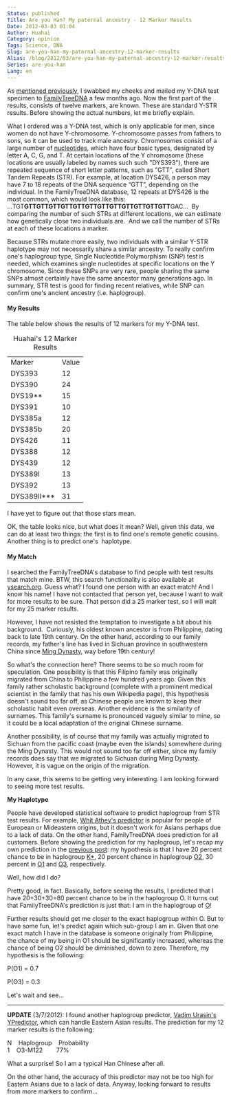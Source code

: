 ```yaml
---
Status: published
Title: Are you Han? My paternal ancestry - 12 Marker Results
Date: 2012-03-03 01:04
Author: Huahai
Category: opinion
Tags: Science, DNA
Slug: are-you-han-my-paternal-ancestry-12-marker-results
Alias: /blog/2012/03/are-you-han-my-paternal-ancestry-12-marker-results
Series: are-you-han
Lang: en
---
```


As [mentioned previously](https://yyhh.org/blog/2011/12/are-you-han-my-paternal-ancestry-hypothesis), I swabbed my cheeks and mailed my Y-DNA test specimen to [FamilyTreeDNA](https://www.familytreedna.com/) a few months ago. Now the first part of the results, consists of twelve markers, are known. These are standard Y-STR results. Before showing the actual numbers, let me briefly explain.

What I ordered was a Y-DNA test, which is only applicable for men, since women do not have Y-chromosome. Y-chromosome passes from fathers to sons, so it can be used to track male ancestry. Chromosomes consist of a large number of [nucleotides](https://en.wikipedia.org/wiki/Nucleotide "Nucleotide"), which have four basic types, designated by letter A, C, G, and T. At certain locations of the Y chromosome (these locations are usually labeled by names such such "DYS393"), there are repeated sequence of short letter patterns, such as "GTT", called Short Tandem Repeats (STR). For example, at location DYS426, a person may have 7 to 18 repeats of the DNA sequence “GTT”, depending on the individual. In the FamilyTreeDNA database, 12 repeats at DYS426 is the most common, which would look like this: ...TGT**GTTGTTGTTGTTGTTGTTGTTGTTGTTGTTGTTGTT**GAC...  By comparing the number of such STRs at different locations, we can estimate how genetically close two individuals are.  And we call the number of STRs at each of these locations a marker.

Because STRs mutate more easily, two individuals with a similar Y-STR haplotype may not necessarily share a similar ancestry. To really confirm one's haplogroup type, Single Nucleotide Polymorphism (SNP) test is needed, which examines single nucleotides at specific locations on the Y chromosome. Since these SNPs are very rare, people sharing the same SNPs almost certainly have the same ancestor many generations ago. In summary, STR test is good for finding recent relatives, while SNP can confirm one's ancient ancestry (i.e. haplogroup).

#### My Results

The table below shows the results of 12 markers for my Y-DNA test. 

<table><caption>Huahai's 12 Marker Results</caption><tbody><tr class="odd"><td>Marker</td><td>Value</td></tr><tr class="even"><td>DYS393</td><td>12</td></tr><tr class="odd"><td>DYS390</td><td>24</td></tr><tr class="even"><td>DYS19**</td><td>15</td></tr><tr class="odd"><td>DYS391</td><td>10</td></tr><tr class="even"><td>DYS385a</td><td>12</td></tr><tr class="odd"><td>DYS385b</td><td>20</td></tr><tr class="even"><td>DYS426</td><td>11</td></tr><tr class="odd"><td>DYS388</td><td>12</td></tr><tr class="even"><td>DYS439</td><td>12</td></tr><tr class="odd"><td>DYS389I</td><td>13</td></tr><tr class="even"><td>DYS392</td><td>13</td></tr><tr class="odd"><td>DYS389II***</td><td>31</td></tr></tbody></table>

I have yet to figure out that those stars mean.

OK, the table looks nice, but what does it mean? Well, given this data, we can do at least two things: the first is to find one's remote genetic cousins. Another thing is to predict one's  haplotype.

#### My Match

I searched the FamilyTreeDNA's database to find people with test results that match mine. BTW, this search functionality is also available at [ysearch.org](https://ysearch.org). Guess what? I found one person with an exact match! And I know his name! I have not contacted that person yet, because I want to wait for more results to be sure. That person did a 25 marker test, so I will wait for my 25 marker results.

However, I have not resisted the temptation to investigate a bit about his background.  Curiously, his oldest known ancestor is from Philippine, dating back to late 19th century. On the other hand, according to our family records, my father's line has lived in Sichuan province in southwestern China since [Ming Dynasty](https://en.wikipedia.org/wiki/Ming_Dynasty), way before 19th century! 

So what's the connection here? There seems to be so much room for speculation. One possibility is that this Filipino family was originally migrated from China to Philippine a few hundred years ago. Given this family rather scholastic background (complete with a prominent medical scientist in the family that has his own Wikipedia page), this hypothesis doesn't sound too far off, as Chinese people are known to keep their scholastic habit even overseas. Another evidence is the similarity of surnames. This family's surname is pronounced vaguely similar to mine, so it could be a local adaptation of the original Chinese surname.

Another possibility, is of course that my family was actually migrated to Sichuan from the pacific coast (maybe even the islands) somewhere during the Ming Dynasty. This would not sound too far off either, since my family records does say that we migrated to Sichuan during Ming Dynasty. However, it is vague on the origin of the migration.

In any case, this seems to be getting very interesting. I am looking forward to seeing more test results.

**My Haplotype**

People have developed statistical software to predict haplogroup from STR test results. For example, [Whit Athey's predictor](https://www.hprg.com/hapest5/) is popular for people of European or Mideastern origins, but it doesn't work for Asians perhaps due to a lack of data. On the other hand, FamilyTreeDNA does prediction for all customers. Before showing the prediction for my haplogroup, let's recap my own prediction in the [previous post](https://yyhh.org/blog/2011/12/are-you-han-my-paternal-ancestry-hypothesis): my hypothesis is that I have 20 percent chance to be in haplogroup [K\*](https://en.wikipedia.org/wiki/Haplogroup_K_%28Y-DNA%29), 20 percent chance in haplogroup [O2](https://en.wikipedia.org/wiki/Haplogroup_O2_%28Y-DNA%29), 30 percent in [O1](https://en.wikipedia.org/wiki/Haplogroup_O1_%28Y-DNA%29) and [O3](https://en.wikipedia.org/wiki/Haplogroup_O3_%28Y-DNA%29), respectively.

Well, how did I do?

Pretty good, in fact. Basically, before seeing the results, I predicted that I have 20+30+30=80 percent chance to be in the haplogroup O. It turns out that FamilyTreeDNA's prediction is just that: I am in the haplogroup of [O](https://www.google.com/url?sa=t&rct=j&q=&esrc=s&source=web&cd=1&cts=1330932717http%3A%2F%2Fen.wikipedia.org%2Fwiki%2FHaplogroup_O_%28Y-DNA%29)!

Further results should get me closer to the exact haplogroup within O. But to have some fun, let's predict again which sub-group I am in. Given that one exact match I have in the database is someone originally from Philippine, the chance of my being in O1 should be significantly increased, whereas the chance of being O2 should be diminished, down to zero. Therefore, my hypothesis is the following:

P(O1) = 0.7

P(O3) = 0.3

Let's wait and see...

------------------

**UPDATE** (3/7/2012): I found another haplogroup predictor, [Vadim Urasin's YPredictor](https://predictor.ydna.ru/), which can handle Eastern Asian results. The prediction for my 12 marker results is the following:

N    Haplogroup    Probability  
1    O3-M122        77%

What a surprise! So I am a typical Han Chinese after all.

On the other hand, the accuracy of this predictor may not be too high for Eastern Asians due to a lack of data. Anyway, looking forward to results from more markers to confirm...
